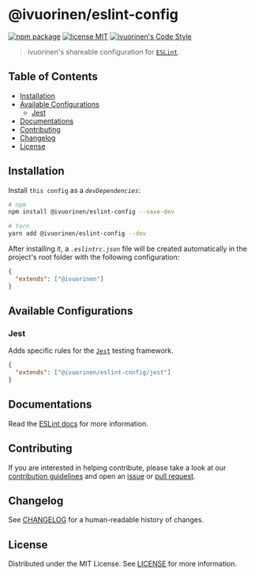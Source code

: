 # @ivuorinen/eslint-config <!-- omit in toc -->

[![npm package][npm-badge]][npm-link] [![license MIT][license-badge]][license-link] [![ivuorinen's Code Style][style-badge]][style-link]

> ivuorinen's shareable configuration for [`ESLint`][eslint-link].

## Table of Contents <!-- omit in toc -->

- [Installation](#installation)
- [Available Configurations](#available-configurations)
  - [Jest](#jest)
- [Documentations](#documentations)
- [Contributing](#contributing)
- [Changelog](#changelog)
- [License](#license)

## Installation

Install `this config` as a _`devDependencies`_:

```sh
# npm
npm install @ivuorinen/eslint-config --save-dev

# Yarn
yarn add @ivuorinen/eslint-config --dev
```

After installing it, a _`.eslintrc.json`_ file will be created automatically in the project's root folder with the following configuration:

```json
{
  "extends": ["@ivuorinen"]
}
```

## Available Configurations

### Jest

Adds specific rules for the [`Jest`][jest-link] testing framework.

```json
{
  "extends": ["@ivuorinen/eslint-config/jest"]
}
```

## Documentations

Read the [ESLint docs][eslint-docs-link] for more information.

## Contributing

If you are interested in helping contribute, please take a look at our [contribution guidelines][contributing-link] and open an [issue][issue-link] or [pull request][pull-request-link].

## Changelog

See [CHANGELOG][changelog-link] for a human-readable history of changes.

## License

Distributed under the MIT License. See [LICENSE][license-link] for more information.

[changelog-link]: ./CHANGELOG.md
[eslint-docs-link]: https://eslint.org
[eslint-link]: https://github.com/eslint/eslint
[contributing-link]: https://github.com/ivuorinen/.github/blob/main/CONTRIBUTING.md
[issue-link]: https://github.com/ivuorinen/base-configs/issues
[license-badge]: https://img.shields.io/github/license/ivuorinen/base-configs?style=flat-square&labelColor=292a44&color=663399
[license-link]: ./LICENSE
[npm-badge]: https://img.shields.io/npm/v/@ivuorinen/eslint-config?style=flat-square&labelColor=292a44&color=663399
[npm-link]: https://www.npmjs.com/package/@ivuorinen/eslint-config
[pull-request-link]: https://github.com/ivuorinen/base-configs/pulls
[style-badge]: https://img.shields.io/badge/code_style-ivuorinen%E2%80%99s-663399.svg?labelColor=292a44&style=flat-square
[style-link]: https://github.com/ivuorinen/base-configs
[jest-link]: https://jestjs.io
